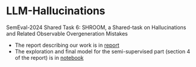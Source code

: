 # LLM-Hallucinations
SemEval-2024 Shared Task 6: SHROOM, a Shared-task on Hallucinations and Related Observable Overgeneration Mistakes

- The report describing our work is in [report](<./hallucinations paper.pdf>)
- The exploration and final model for the semi-supervised part (section 4 of the report) is in [notebook](<./semeval-2024 task 6.ipynb>)
